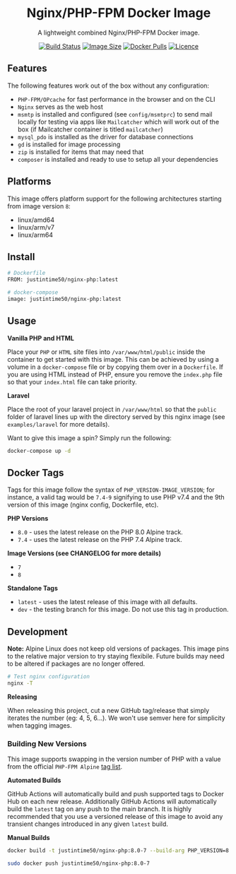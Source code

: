 <div align="center">

# Nginx/PHP-FPM Docker Image

A lightweight combined Nginx/PHP-FPM Docker image.

[![Build Status](https://github.com/Justintime50/nginx-php-docker/workflows/build/badge.svg)](https://github.com/Justintime50/nginx-php-docker/actions)
[![Image Size](https://img.shields.io/docker/image-size/justintime50/nginx-php)](https://hub.docker.com/repository/docker/justintime50/nginx-php)
[![Docker Pulls](https://img.shields.io/docker/pulls/justintime50/nginx-php)](https://hub.docker.com/repository/docker/justintime50/nginx-php)
[![Licence](https://img.shields.io/github/license/justintime50/nginx-php-docker)](LICENSE)

</div>

## Features

The following features work out of the box without any configuration:

* `PHP-FPM/OPcache` for fast performance in the browser and on the CLI
* `Nginx` serves as the web host
* `msmtp` is installed and configured (see `config/msmtprc`) to send mail locally for testing via apps like `Mailcatcher` which will work out of the box (if Mailcatcher container is titled `mailcatcher`) 
* `mysql_pdo` is installed as the driver for database connections
* `gd` is installed for image processing
* `zip` is installed for items that may need that
* `composer` is installed and ready to use to setup all your dependencies

## Platforms

This image offers platform support for the following architectures starting from image version `8`:

* linux/amd64
* linux/arm/v7
* linux/arm64

## Install

```bash
# Dockerfile
FROM: justintime50/nginx-php:latest

# docker-compose
image: justintime50/nginx-php:latest
```

## Usage

**Vanilla PHP and HTML**

Place your `PHP` or `HTML` site files into `/var/www/html/public` inside the container to get started with this image. This can be achieved by using a volume in a `docker-compose` file or by copying them over in a `Dockerfile`. If you are using HTML instead of PHP, ensure you remove the `index.php` file so that your `index.html` file can take priority.

**Laravel**

Place the root of your laravel project in `/var/www/html` so that the `public` folder of laravel lines up with the directory served by this nginx image (see `examples/laravel` for more details).

Want to give this image a spin? Simply run the following:

```bash
docker-compose up -d
```

## Docker Tags

Tags for this image follow the syntax of `PHP_VERSION-IMAGE_VERSION`; for instance, a valid tag would be `7.4-9` signifying to use PHP v7.4 and the 9th version of this image (nginx config, Dockerfile, etc).

**PHP Versions**
- `8.0` - uses the latest release on the PHP 8.0 Alpine track.
- `7.4` - uses the latest release on the PHP 7.4 Alpine track.

**Image Versions (see CHANGELOG for more details)**
- `7`
- `8`

**Standalone Tags**
- `latest` - uses the latest release of this image with all defaults.
- `dev` - the testing branch for this image. Do not use this tag in production.

## Development

**Note:** Alpine Linux does not keep old versions of packages. This image pins to the relative major version to try staying flexibile. Future builds may need to be altered if packages are no longer offered.

```bash
# Test nginx configuration
nginx -T
```

**Releasing**

When releasing this project, cut a new GitHub tag/release that simply iterates the number (eg: 4, 5, 6...). We won't use semver here for simplicity when tagging images.

### Building New Versions

This image supports swapping in the version number of PHP with a value from the official `PHP-FPM Alpine` [tag list](https://hub.docker.com/_/php).

**Automated Builds**

GitHub Actions will automatically build and push supported tags to Docker Hub on each new release. Additionally GitHub Actions will automatically build the `latest` tag on any push to the main branch. It is highly recommended that you use a versioned release of this image to avoid any transient changes introduced in any given `latest` build.

**Manual Builds**

```bash
docker build -t justintime50/nginx-php:8.0-7 --build-arg PHP_VERSION=8.0 .

sudo docker push justintime50/nginx-php:8.0-7
```
